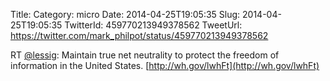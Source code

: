 Title: 
Category: micro
Date: 2014-04-25T19:05:35
Slug: 2014-04-25T19:05:35
TwitterId: 459770213949378562
TweetUrl: https://twitter.com/mark_philpot/status/459770213949378562

RT [@lessig](https://twitter.com/lessig): Maintain true net neutrality to protect the freedom of information in the United States. [http://wh.gov/lwhFt](http://wh.gov/lwhFt)